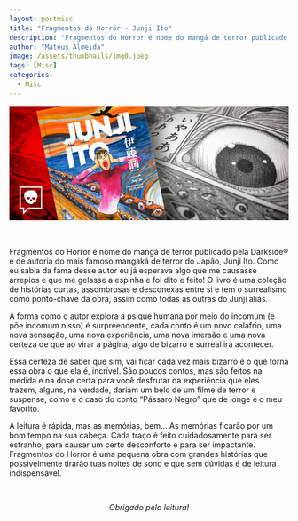 ```yaml
---
layout: postmisc
title: "Fragmentos do Horror - Junji Ito"
description: "Fragmentos do Horror é nome do mangá de terror publicado pela Darkside® e de autoria do mais famoso mangaká de terror do Japão, Junji Ito..."
author: "Mateus Almeida"
image: /assets/thumbnails/img0.jpeg
tags: [Misc]
categories:
  - Misc
---
```


![Book](/assets/thumbnails/img0.jpeg)

<br>

Fragmentos do Horror é nome do mangá de terror publicado pela Darkside® e de autoria do mais famoso mangaká de terror do Japão, Junji Ito. Como eu sabia da fama desse autor eu já esperava algo que me causasse arrepios e que me gelasse a espinha e foi dito e feito! O livro é uma coleção de histórias curtas, assombrosas e desconexas entre si e tem o surrealismo como ponto-chave da obra, assim como todas as outras do Junji aliás. 

A forma como o autor explora a psique humana por meio do incomum (e põe incomum nisso) é surpreendente, cada conto é um novo calafrio, uma nova sensação, uma nova experiência, uma nova imersão e uma nova certeza de que ao virar a página, algo de bizarro e surreal irá acontecer. 

Essa certeza de saber que sim, vai ficar cada vez mais bizarro é o que torna essa obra o que ela é, incrível. São poucos contos, mas são feitos na medida e na dose certa para você desfrutar da experiência que eles trazem, alguns, na verdade, dariam um belo de um filme de terror e suspense, como é o caso do conto “Pássaro Negro” que de longe é o meu favorito.

A leitura é rápida, mas as memórias, bem… As memórias ficarão por um bom tempo na sua cabeça. Cada traço é feito cuidadosamente para ser estranho, para causar um certo desconforto e para ser impactante. Fragmentos do Horror é uma pequena obra com grandes histórias que possivelmente tirarão tuas noites de sono e que sem dúvidas é de leitura indispensável.

<br><center><i>Obrigado pela leitura!</i></center>